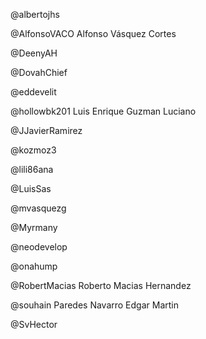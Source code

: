 @albertojhs


@AlfonsoVACO
Alfonso Vásquez Cortes

@DeenyAH


@DovahChief


@eddevelit


@hollowbk201
Luis Enrique Guzman Luciano

@JJavierRamirez


@kozmoz3


@lili86ana


@LuisSas


@mvasquezg


@Myrmany


@neodevelop


@onahump


@RobertMacias
Roberto Macias Hernandez

@souhain
Paredes Navarro Edgar Martin

@SvHector


